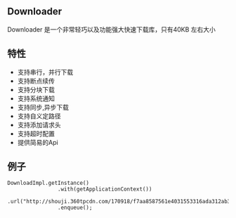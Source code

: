 ## Downloader
Downloader 是一个非常轻巧以及功能强大快速下载库，只有40KB 左右大小

## 特性

 * 支持串行，并行下载
* 支持断点续传
* 支持分块下载
* 支持系统通知
* 支持同步,异步下载
* 支持自义定路径
* 支持添加请求头
* 支持超时配置
* 提供简易的Api

## 例子

```
DownloadImpl.getInstance()
                .with(getApplicationContext())
                .url("http://shouji.360tpcdn.com/170918/f7aa8587561e4031553316ada312ab38/com.tencent.qqlive_13049.apk")
                .enqueue();
```
